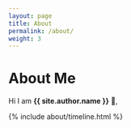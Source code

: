 ```yaml
---
layout: page
title: About
permalink: /about/
weight: 3
---
```


# **About Me**

Hi I am **{{ site.author.name }}** :wave:,<br>


<div class="row">
{% include about/timeline.html %}
</div>